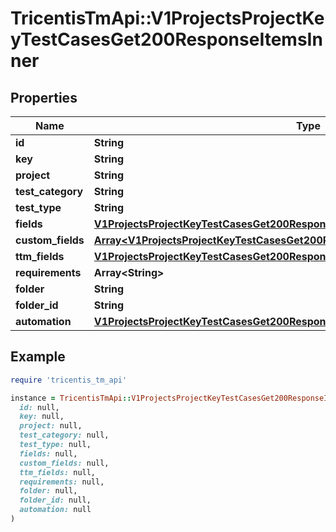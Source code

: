 # TricentisTmApi::V1ProjectsProjectKeyTestCasesGet200ResponseItemsInner

## Properties

| Name | Type | Description | Notes |
| ---- | ---- | ----------- | ----- |
| **id** | **String** |  | [optional] |
| **key** | **String** |  | [optional] |
| **project** | **String** |  | [optional] |
| **test_category** | **String** |  | [optional] |
| **test_type** | **String** |  | [optional] |
| **fields** | [**V1ProjectsProjectKeyTestCasesGet200ResponseItemsInnerFields**](V1ProjectsProjectKeyTestCasesGet200ResponseItemsInnerFields.md) |  | [optional] |
| **custom_fields** | [**Array&lt;V1ProjectsProjectKeyTestCasesGet200ResponseItemsInnerCustomFieldsInner&gt;**](V1ProjectsProjectKeyTestCasesGet200ResponseItemsInnerCustomFieldsInner.md) |  | [optional] |
| **ttm_fields** | [**V1ProjectsProjectKeyTestCasesGet200ResponseItemsInnerTtmFields**](V1ProjectsProjectKeyTestCasesGet200ResponseItemsInnerTtmFields.md) |  | [optional] |
| **requirements** | **Array&lt;String&gt;** |  | [optional] |
| **folder** | **String** |  | [optional] |
| **folder_id** | **String** |  | [optional] |
| **automation** | [**V1ProjectsProjectKeyTestCasesGet200ResponseItemsInnerAutomation**](V1ProjectsProjectKeyTestCasesGet200ResponseItemsInnerAutomation.md) |  | [optional] |

## Example

```ruby
require 'tricentis_tm_api'

instance = TricentisTmApi::V1ProjectsProjectKeyTestCasesGet200ResponseItemsInner.new(
  id: null,
  key: null,
  project: null,
  test_category: null,
  test_type: null,
  fields: null,
  custom_fields: null,
  ttm_fields: null,
  requirements: null,
  folder: null,
  folder_id: null,
  automation: null
)
```

